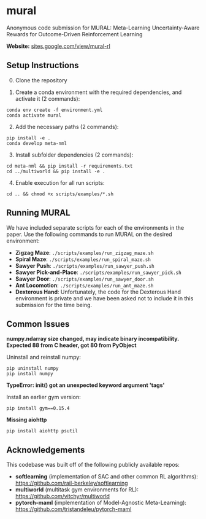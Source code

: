 # mural
Anonymous code submission for MURAL: Meta-Learning Uncertainty-Aware Rewards for Outcome-Driven Reinforcement Learning

**Website:** [sites.google.com/view/mural-rl](https://sites.google.com/view/mural-rl)

## Setup Instructions
0. Clone the repository

1. Create a conda environment with the required dependencies, and activate it (2 commands):
```
conda env create -f environment.yml
conda activate mural
```

2. Add the necessary paths (2 commands):
```
pip install -e .
conda develop meta-nml
```

3. Install subfolder dependencies (2 commands):
```
cd meta-nml && pip install -r requirements.txt
cd ../multiworld && pip install -e .
```

4. Enable execution for all run scripts:
```
cd .. && chmod +x scripts/examples/*.sh
```

## Running MURAL
We have included separate scripts for each of the environments in the paper. Use the following commands to run MURAL on the desired environment:
* **Zigzag Maze**: `./scripts/examples/run_zigzag_maze.sh`
* **Spiral Maze**: `./scripts/examples/run_spiral_maze.sh`
* **Sawyer Push**: `./scripts/examples/run_sawyer_push.sh`
* **Sawyer Pick-and-Place**: `./scripts/examples/run_sawyer_pick.sh`
* **Sawyer Door**: `./scripts/examples/run_sawyer_door.sh`
* **Ant Locomotion**: `./scripts/examples/run_ant_maze.sh`
* **Dexterous Hand**: Unfortunately, the code for the Dexterous Hand environment is private and we have been asked not to include it in this submission for the time being.


## Common Issues
**numpy.ndarray size changed, may indicate binary incompatibility. Expected 88 from C header, got 80 from PyObject**

Uninstall and reinstall numpy:
```
pip uninstall numpy
pip install numpy
```

**TypeError: __init__() got an unexpected keyword argument 'tags'**

Install an earlier gym version: 
```
pip install gym==0.15.4
```

**Missing aiohttp**
```
pip install aiohttp psutil
```

## Acknowledgements
This codebase was built off of the following publicly available repos:
* **softlearning** (implementation of SAC and other common RL algorithms): https://github.com/rail-berkeley/softlearning
* **multiworld** (multitask gym environments for RL): https://github.com/vitchyr/multiworld
* **pytorch-maml** (implementation of Model-Agnostic Meta-Learning): https://github.com/tristandeleu/pytorch-maml
